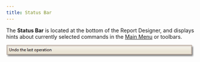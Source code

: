 ```yaml
---
title: Status Bar
---
```

The **Status Bar** is located at the bottom of the Report Designer, and displays hints about currently selected commands in the [Main Menu](../../../../../../interface-elements-for-desktop/articles/report-designer/report-designer-for-winforms/report-designer-reference/report-designer-ui/main-menu.md) or toolbars.
 

![RD_Elements_StatusBar](../../../../../images/Img8288.png)